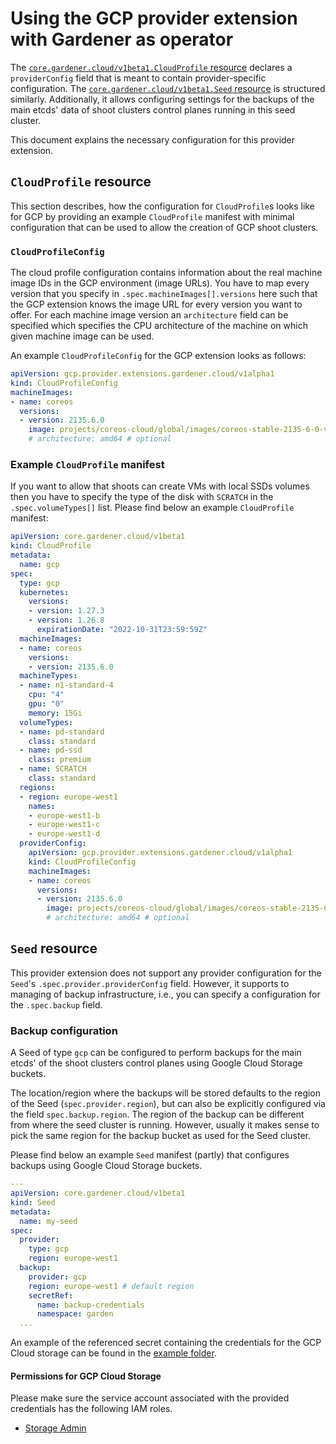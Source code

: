 # Using the GCP provider extension with Gardener as operator

The [`core.gardener.cloud/v1beta1.CloudProfile` resource](https://github.com/gardener/gardener/blob/master/example/30-cloudprofile.yaml) declares a `providerConfig` field that is meant to contain provider-specific configuration.
The [`core.gardener.cloud/v1beta1.Seed` resource](https://github.com/gardener/gardener/blob/master/example/50-seed.yaml) is structured similarly.
Additionally, it allows configuring settings for the backups of the main etcds' data of shoot clusters control planes running in this seed cluster.

This document explains the necessary configuration for this provider extension.

## `CloudProfile` resource

This section describes, how the configuration for `CloudProfile`s looks like for GCP by providing an example `CloudProfile` manifest with minimal configuration that can be used to allow the creation of GCP shoot clusters.

### `CloudProfileConfig`

The cloud profile configuration contains information about the real machine image IDs in the GCP environment (image URLs).
You have to map every version that you specify in `.spec.machineImages[].versions` here such that the GCP extension knows the image URL for every version you want to offer.
For each machine image version an `architecture` field can be specified which specifies the CPU architecture of the machine on which given machine image can be used.

An example `CloudProfileConfig` for the GCP extension looks as follows:

```yaml
apiVersion: gcp.provider.extensions.gardener.cloud/v1alpha1
kind: CloudProfileConfig
machineImages:
- name: coreos
  versions:
  - version: 2135.6.0
    image: projects/coreos-cloud/global/images/coreos-stable-2135-6-0-v20190801
    # architecture: amd64 # optional
```

### Example `CloudProfile` manifest

If you want to allow that shoots can create VMs with local SSDs volumes then you have to specify the type of the disk with `SCRATCH` in the `.spec.volumeTypes[]` list.
Please find below an example `CloudProfile` manifest:

```yaml
apiVersion: core.gardener.cloud/v1beta1
kind: CloudProfile
metadata:
  name: gcp
spec:
  type: gcp
  kubernetes:
    versions:
    - version: 1.27.3
    - version: 1.26.8
      expirationDate: "2022-10-31T23:59:59Z"
  machineImages:
  - name: coreos
    versions:
    - version: 2135.6.0
  machineTypes:
  - name: n1-standard-4
    cpu: "4"
    gpu: "0"
    memory: 15Gi
  volumeTypes:
  - name: pd-standard
    class: standard
  - name: pd-ssd
    class: premium
  - name: SCRATCH
    class: standard
  regions:
  - region: europe-west1
    names:
    - europe-west1-b
    - europe-west1-c
    - europe-west1-d
  providerConfig:
    apiVersion: gcp.provider.extensions.gardener.cloud/v1alpha1
    kind: CloudProfileConfig
    machineImages:
    - name: coreos
      versions:
      - version: 2135.6.0
        image: projects/coreos-cloud/global/images/coreos-stable-2135-6-0-v20190801
        # architecture: amd64 # optional
```

## `Seed` resource

This provider extension does not support any provider configuration for the `Seed`'s `.spec.provider.providerConfig` field.
However, it supports to managing of backup infrastructure, i.e., you can specify a configuration for the `.spec.backup` field.

### Backup configuration

A Seed of type `gcp` can be configured to perform backups for the main etcds' of the shoot clusters control planes using Google Cloud Storage buckets.

The location/region where the backups will be stored defaults to the region of the Seed (`spec.provider.region`), but can also be explicitly configured via the field `spec.backup.region`.
The region of the backup can be different from where the seed cluster is running.
However, usually it makes sense to pick the same region for the backup bucket as used for the Seed cluster.

Please find below an example `Seed` manifest (partly) that configures backups using Google Cloud Storage buckets. 

```yaml
---
apiVersion: core.gardener.cloud/v1beta1
kind: Seed
metadata:
  name: my-seed
spec:
  provider:
    type: gcp
    region: europe-west1
  backup:
    provider: gcp
    region: europe-west1 # default region
    secretRef:
      name: backup-credentials
      namespace: garden
  ...
```
An example of the referenced secret containing the credentials for the GCP Cloud storage can be found in the [example folder](../../example/30-etcd-backup-secret.yaml).

#### Permissions for GCP Cloud Storage

Please make sure the service account associated with the provided credentials has the following IAM roles. 
- [Storage Admin](https://cloud.google.com/storage/docs/access-control/iam-roles)

